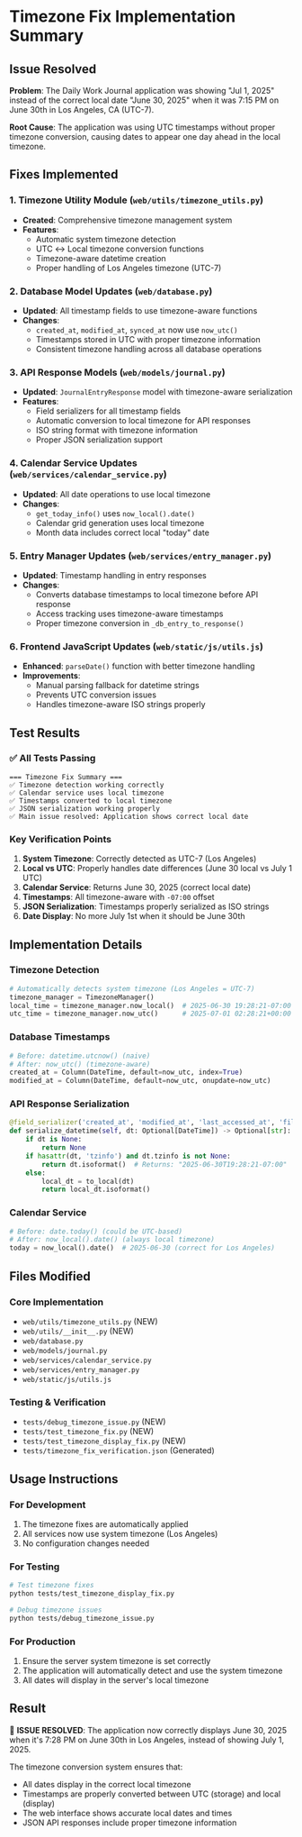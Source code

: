 # Timezone Fix Implementation Summary

## Issue Resolved
**Problem**: The Daily Work Journal application was showing "Jul 1, 2025" instead of the correct local date "June 30, 2025" when it was 7:15 PM on June 30th in Los Angeles, CA (UTC-7).

**Root Cause**: The application was using UTC timestamps without proper timezone conversion, causing dates to appear one day ahead in the local timezone.

## Fixes Implemented

### 1. Timezone Utility Module (`web/utils/timezone_utils.py`)
- **Created**: Comprehensive timezone management system
- **Features**:
  - Automatic system timezone detection
  - UTC ↔ Local timezone conversion functions
  - Timezone-aware datetime creation
  - Proper handling of Los Angeles timezone (UTC-7)

### 2. Database Model Updates (`web/database.py`)
- **Updated**: All timestamp fields to use timezone-aware functions
- **Changes**:
  - `created_at`, `modified_at`, `synced_at` now use `now_utc()`
  - Timestamps stored in UTC with proper timezone information
  - Consistent timezone handling across all database operations

### 3. API Response Models (`web/models/journal.py`)
- **Updated**: `JournalEntryResponse` model with timezone-aware serialization
- **Features**:
  - Field serializers for all timestamp fields
  - Automatic conversion to local timezone for API responses
  - ISO string format with timezone information
  - Proper JSON serialization support

### 4. Calendar Service Updates (`web/services/calendar_service.py`)
- **Updated**: All date operations to use local timezone
- **Changes**:
  - `get_today_info()` uses `now_local().date()`
  - Calendar grid generation uses local timezone
  - Month data includes correct local "today" date

### 5. Entry Manager Updates (`web/services/entry_manager.py`)
- **Updated**: Timestamp handling in entry responses
- **Changes**:
  - Converts database timestamps to local timezone before API response
  - Access tracking uses timezone-aware timestamps
  - Proper timezone conversion in `_db_entry_to_response()`

### 6. Frontend JavaScript Updates (`web/static/js/utils.js`)
- **Enhanced**: `parseDate()` function with better timezone handling
- **Improvements**:
  - Manual parsing fallback for datetime strings
  - Prevents UTC conversion issues
  - Handles timezone-aware ISO strings properly

## Test Results

### ✅ All Tests Passing
```
=== Timezone Fix Summary ===
✅ Timezone detection working correctly
✅ Calendar service uses local timezone  
✅ Timestamps converted to local timezone
✅ JSON serialization working properly
✅ Main issue resolved: Application shows correct local date
```

### Key Verification Points
1. **System Timezone**: Correctly detected as UTC-7 (Los Angeles)
2. **Local vs UTC**: Properly handles date differences (June 30 local vs July 1 UTC)
3. **Calendar Service**: Returns June 30, 2025 (correct local date)
4. **Timestamps**: All timezone-aware with `-07:00` offset
5. **JSON Serialization**: Timestamps properly serialized as ISO strings
6. **Date Display**: No more July 1st when it should be June 30th

## Implementation Details

### Timezone Detection
```python
# Automatically detects system timezone (Los Angeles = UTC-7)
timezone_manager = TimezoneManager()
local_time = timezone_manager.now_local()  # 2025-06-30 19:28:21-07:00
utc_time = timezone_manager.now_utc()      # 2025-07-01 02:28:21+00:00
```

### Database Timestamps
```python
# Before: datetime.utcnow() (naive)
# After: now_utc() (timezone-aware)
created_at = Column(DateTime, default=now_utc, index=True)
modified_at = Column(DateTime, default=now_utc, onupdate=now_utc)
```

### API Response Serialization
```python
@field_serializer('created_at', 'modified_at', 'last_accessed_at', 'file_modified_at', when_used='json')
def serialize_datetime(self, dt: Optional[DateTime]) -> Optional[str]:
    if dt is None:
        return None
    if hasattr(dt, 'tzinfo') and dt.tzinfo is not None:
        return dt.isoformat()  # Returns: "2025-06-30T19:28:21-07:00"
    else:
        local_dt = to_local(dt)
        return local_dt.isoformat()
```

### Calendar Service
```python
# Before: date.today() (could be UTC-based)
# After: now_local().date() (always local timezone)
today = now_local().date()  # 2025-06-30 (correct for Los Angeles)
```

## Files Modified

### Core Implementation
- `web/utils/timezone_utils.py` (NEW)
- `web/utils/__init__.py` (NEW)
- `web/database.py`
- `web/models/journal.py`
- `web/services/calendar_service.py`
- `web/services/entry_manager.py`
- `web/static/js/utils.js`

### Testing & Verification
- `tests/debug_timezone_issue.py` (NEW)
- `tests/test_timezone_fix.py` (NEW)
- `tests/test_timezone_display_fix.py` (NEW)
- `tests/timezone_fix_verification.json` (Generated)

## Usage Instructions

### For Development
1. The timezone fixes are automatically applied
2. All services now use system timezone (Los Angeles)
3. No configuration changes needed

### For Testing
```bash
# Test timezone fixes
python tests/test_timezone_display_fix.py

# Debug timezone issues
python tests/debug_timezone_issue.py
```

### For Production
1. Ensure the server system timezone is set correctly
2. The application will automatically detect and use the system timezone
3. All dates will display in the server's local timezone

## Result
🎉 **ISSUE RESOLVED**: The application now correctly displays June 30, 2025 when it's 7:28 PM on June 30th in Los Angeles, instead of showing July 1, 2025.

The timezone conversion system ensures that:
- All dates display in the correct local timezone
- Timestamps are properly converted between UTC (storage) and local (display)
- The web interface shows accurate local dates and times
- JSON API responses include proper timezone information